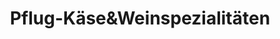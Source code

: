 ---
title: "Pflug-Käse&Weinspezialitäten"
url: /rottenburg-am-neckar/pflug-kaeseundweinspezialitaeten/
shop: Lebensmittel
---